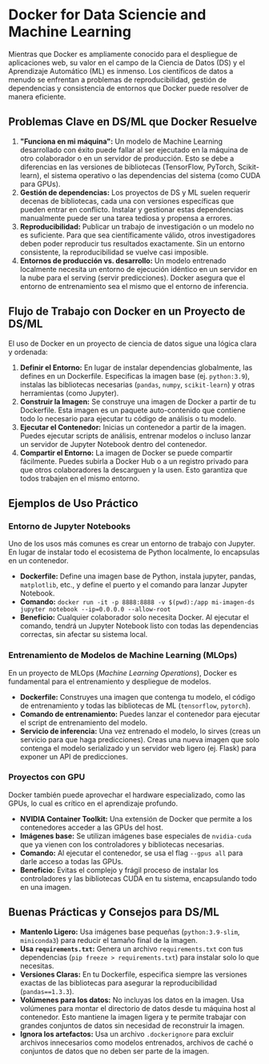 # Docker for Data Sciencie and Machine Learning

Mientras que Docker es ampliamente conocido para el despliegue de aplicaciones web, su valor en el campo de la Ciencia de Datos (DS) y el Aprendizaje Automático (ML) es inmenso. Los científicos de datos a menudo se enfrentan a problemas de reproducibilidad, gestión de dependencias y consistencia de entornos que Docker puede resolver de manera eficiente.

## Problemas Clave en DS/ML que Docker Resuelve

1. **"Funciona en mi máquina":** Un modelo de Machine Learning desarrollado con éxito puede fallar al ser ejecutado en la máquina de otro colaborador o en un servidor de producción. Esto se debe a diferencias en las versiones de bibliotecas (TensorFlow, PyTorch, Scikit-learn), el sistema operativo o las dependencias del sistema (como CUDA para GPUs).
2. **Gestión de dependencias:** Los proyectos de DS y ML suelen requerir decenas de bibliotecas, cada una con versiones específicas que pueden entrar en conflicto. Instalar y gestionar estas dependencias manualmente puede ser una tarea tediosa y propensa a errores.
3. **Reproducibilidad:** Publicar un trabajo de investigación o un modelo no es suficiente. Para que sea científicamente válido, otros investigadores deben poder reproducir tus resultados exactamente. Sin un entorno consistente, la reproducibilidad se vuelve casi imposible.
4. **Entornos de producción vs. desarrollo:** Un modelo entrenado localmente necesita un entorno de ejecución idéntico en un servidor en la nube para el serving (servir predicciones). Docker asegura que el entorno de entrenamiento sea el mismo que el entorno de inferencia.

## Flujo de Trabajo con Docker en un Proyecto de DS/ML

El uso de Docker en un proyecto de ciencia de datos sigue una lógica clara y ordenada:

1. **Definir el Entorno:** En lugar de instalar dependencias globalmente, las defines en un Dockerfile. Especificas la imagen base (ej. `python:3.9`), instalas las bibliotecas necesarias (`pandas`, `numpy`, `scikit-learn`) y otras herramientas (como Jupyter).
2. **Construir la Imagen:** Se construye una imagen de Docker a partir de tu Dockerfile. Esta imagen es un paquete auto-contenido que contiene todo lo necesario para ejecutar tu código de análisis o tu modelo.
3. **Ejecutar el Contenedor:** Inicias un contenedor a partir de la imagen. Puedes ejecutar scripts de análisis, entrenar modelos o incluso lanzar un servidor de Jupyter Notebook dentro del contenedor.
4. **Compartir el Entorno:** La imagen de Docker se puede compartir fácilmente. Puedes subirla a Docker Hub o a un registro privado para que otros colaboradores la descarguen y la usen. Esto garantiza que todos trabajen en el mismo entorno.

## Ejemplos de Uso Práctico

### Entorno de Jupyter Notebooks

Uno de los usos más comunes es crear un entorno de trabajo con Jupyter. En lugar de instalar todo el ecosistema de Python localmente, lo encapsulas en un contenedor.

- **Dockerfile:** Define una imagen base de Python, instala jupyter, pandas, `matplotlib`, etc., y define el puerto y el comando para lanzar Jupyter Notebook.
- **Comando:** `docker run -it -p 8888:8888 -v $(pwd):/app mi-imagen-ds jupyter notebook --ip=0.0.0.0 --allow-root`
- **Beneficio:** Cualquier colaborador solo necesita Docker. Al ejecutar el comando, tendrá un Jupyter Notebook listo con todas las dependencias correctas, sin afectar su sistema local.

### Entrenamiento de Modelos de Machine Learning (MLOps)

En un proyecto de MLOps (_Machine Learning Operations_), Docker es fundamental para el entrenamiento y despliegue de modelos.

- **Dockerfile:** Construyes una imagen que contenga tu modelo, el código de entrenamiento y todas las bibliotecas de ML (`tensorflow`, `pytorch`).
- **Comando de entrenamiento:** Puedes lanzar el contenedor para ejecutar el script de entrenamiento del modelo.
- **Servicio de inferencia:** Una vez entrenado el modelo, lo sirves (creas un servicio para que haga predicciones). Creas una nueva imagen que solo contenga el modelo serializado y un servidor web ligero (ej. Flask) para exponer un API de predicciones.

### Proyectos con GPU

Docker también puede aprovechar el hardware especializado, como las GPUs, lo cual es crítico en el aprendizaje profundo.

- **NVIDIA Container Toolkit:** Una extensión de Docker que permite a los contenedores acceder a las GPUs del host.
- **Imágenes base:** Se utilizan imágenes base especiales de `nvidia-cuda` que ya vienen con los controladores y bibliotecas necesarias.
- **Comando:** Al ejecutar el contenedor, se usa el flag `--gpus all` para darle acceso a todas las GPUs.
- **Beneficio:** Evitas el complejo y frágil proceso de instalar los controladores y las bibliotecas CUDA en tu sistema, encapsulando todo en una imagen.

## Buenas Prácticas y Consejos para DS/ML

- **Mantenlo Ligero:** Usa imágenes base pequeñas (`python:3.9-slim`, `miniconda3`) para reducir el tamaño final de la imagen.
- **Usa `requirements.txt`:** Genera un archivo `requirements.txt` con tus dependencias (`pip freeze > requirements.txt`) para instalar solo lo que necesitas.
- **Versiones Claras:** En tu Dockerfile, especifica siempre las versiones exactas de las bibliotecas para asegurar la reproducibilidad (`pandas==1.3.3`).
- **Volúmenes para los datos:** No incluyas los datos en la imagen. Usa volúmenes para montar el directorio de datos desde tu máquina host al contenedor. Esto mantiene la imagen ligera y te permite trabajar con grandes conjuntos de datos sin necesidad de reconstruir la imagen.
- **Ignora los artefactos:** Usa un archivo `.dockerignore` para excluir archivos innecesarios como modelos entrenados, archivos de caché o conjuntos de datos que no deben ser parte de la imagen.
